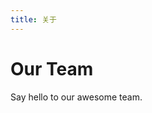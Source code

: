```yaml
---
title: 关于
---
```

<script setup>
import { VPTeamMembers } from 'vitepress/theme'

const members = [
  {
    avatar: '/images/hero.svg',
    name: 'Glendia',
    title: '作者',
    links: [
      { icon: 'github', link: 'https://github.com/Glendia' },
      { icon: 'tiktok', link: 'https://twitter.com/youyuxi' }
    ]
  },
]
</script>

# Our Team

Say hello to our awesome team.

<VPTeamMembers size="medium" :members="members" />